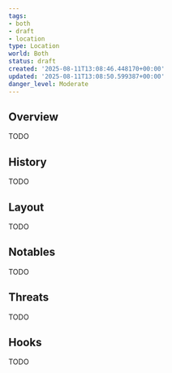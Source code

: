```yaml
---
tags:
- both
- draft
- location
type: Location
world: Both
status: draft
created: '2025-08-11T13:08:46.448170+00:00'
updated: '2025-08-11T13:08:50.599387+00:00'
danger_level: Moderate
---
```



## Overview

TODO
## History

TODO
## Layout

TODO
## Notables

TODO
## Threats

TODO
## Hooks

TODO
